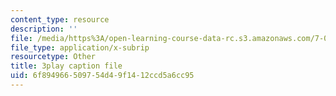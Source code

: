 ```yaml
---
content_type: resource
description: ''
file: /media/https%3A/open-learning-course-data-rc.s3.amazonaws.com/7-01sc-fundamentals-of-biology-fall-2011/6f894966509754d49f1412ccd5a6cc95_K5n0BMKZR_Q.vtt
file_type: application/x-subrip
resourcetype: Other
title: 3play caption file
uid: 6f894966-5097-54d4-9f14-12ccd5a6cc95
---
```

